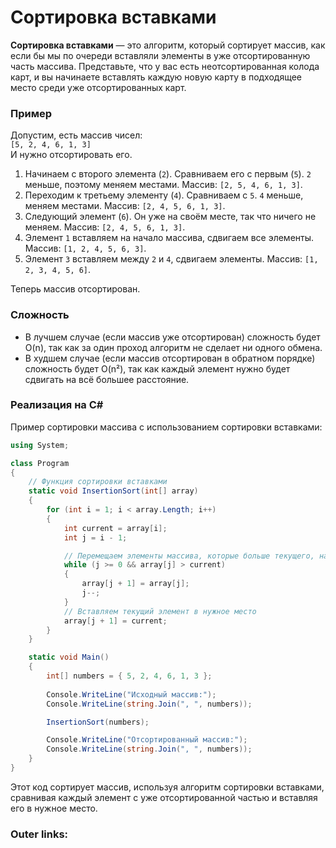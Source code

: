 
# Сортировка вставками

**Сортировка вставками** — это алгоритм, который сортирует массив, как если бы мы по очереди вставляли элементы в уже отсортированную часть массива. Представьте, что у вас есть неотсортированная колода карт, и вы начинаете вставлять каждую новую карту в подходящее место среди уже отсортированных карт.

### **Пример**

Допустим, есть массив чисел:  
`[5, 2, 4, 6, 1, 3]`  
И нужно отсортировать его.

1. Начинаем с второго элемента (`2`). Сравниваем его с первым (`5`). `2` меньше, поэтому меняем местами. Массив: `[2, 5, 4, 6, 1, 3]`.
2. Переходим к третьему элементу (`4`). Сравниваем с `5`. `4` меньше, меняем местами. Массив: `[2, 4, 5, 6, 1, 3]`.
3. Следующий элемент (`6`). Он уже на своём месте, так что ничего не меняем. Массив: `[2, 4, 5, 6, 1, 3]`.
4. Элемент `1` вставляем на начало массива, сдвигаем все элементы. Массив: `[1, 2, 4, 5, 6, 3]`.
5. Элемент `3` вставляем между `2` и `4`, сдвигаем элементы. Массив: `[1, 2, 3, 4, 5, 6]`.

Теперь массив отсортирован.

### **Сложность**

- В лучшем случае (если массив уже отсортирован) сложность будет O(n), так как за один проход алгоритм не сделает ни одного обмена.
- В худшем случае (если массив отсортирован в обратном порядке) сложность будет O(n²), так как каждый элемент нужно будет сдвигать на всё большее расстояние.

### **Реализация на C#**

Пример сортировки массива с использованием сортировки вставками:

```csharp
using System;

class Program
{
    // Функция сортировки вставками
    static void InsertionSort(int[] array)
    {
        for (int i = 1; i < array.Length; i++)
        {
            int current = array[i];
            int j = i - 1;

            // Перемещаем элементы массива, которые больше текущего, на одну позицию вправо
            while (j >= 0 && array[j] > current)
            {
                array[j + 1] = array[j];
                j--;
            }
            // Вставляем текущий элемент в нужное место
            array[j + 1] = current;
        }
    }

    static void Main()
    {
        int[] numbers = { 5, 2, 4, 6, 1, 3 };
        
        Console.WriteLine("Исходный массив:");
        Console.WriteLine(string.Join(", ", numbers));

        InsertionSort(numbers);

        Console.WriteLine("Отсортированный массив:");
        Console.WriteLine(string.Join(", ", numbers));
    }
}
```

Этот код сортирует массив, используя алгоритм сортировки вставками, сравнивая каждый элемент с уже отсортированной частью и вставляя его в нужное место.

### Outer links:

